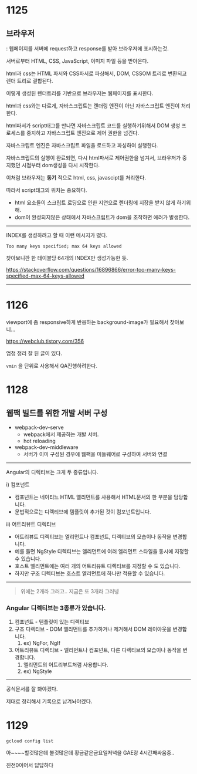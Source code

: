 # 1125



## 브라우저

: 웹페이지를 서버에 request하고 response를 받아 브라우저에 표시하는것.

서버로부터 HTML, CSS, JavaScript, 이미지 파일 등을 받아온다.

html과 css는 HTML 파서와 CSS파서로 파싱해서, DOM, CSSOM 트리로 변환되고 렌더 트리로 결합된다.

이렇게 생성된 렌더트리를 기반으로 브라우저는 웹페이지를 표시한다.



html과 css와는 다르게, 자바스크립트는 렌더링 엔진이 아닌 자바스크립트 엔진이 처리한다.

html파서가 script태그를 만나면 자바스크립트 코드를 실행하기위해서 DOM 생성 프로세스를 중지하고 자바스크립트 엔진으로 제어 권한을 넘긴다.

자바스크립트 엔진은 자바스크립트 파일을 로드하고 파싱하여 실행한다.

자바스크립트의 실행이 완료되면, 다시 html파서로 제어권한을 넘겨서, 브라우저가 중지했던 시점부터 dom생성을 다시 시작한다.

이처럼 브라우저는 **동기** 적으로 html, css, javascipt를 처리한다.

따라서 script태그의 위치는 중요하다.

- html 요소들이 스크립트 로딩으로 인한 지연으로 렌더링에 지장을 받지 않게 하기위해.
- dom이 완성되지않은 상태에서 자바스크립트가 dom을 조작하면 에러가 발생한다.



---

INDEX를 생성하려고 할 때 이런 메시지가 떴다.

```
Too many keys specified; max 64 keys allowed
```

찾아보니깐 한 테이블당 64개의 INDEX만 생성가능한 듯.

https://stackoverflow.com/questions/16896866/error-too-many-keys-specified-max-64-keys-allowed



---

# 1126

viewport에 좀 responsive하게 반응하는 background-image가 필요해서 찾아보니...

https://webclub.tistory.com/356

엄청 정리 잘 된 글이 있다.

`vmin` 을 단위로 사용해서 QA진행하려한다.



# 1128

## 웹팩 빌드를 위한 개발 서버 구성

- webpack-dev-serve
  - webpack에서 제공하는 개발 서버.
  - hot reloading
- webpack-dev-middleware
  - 서버가 이미 구성된 경우에 웹팩을 미들웨어로 구성하여 서버와 연결



---

Angular의 디렉티브는 크게 두 종류입니다.

i) 컴포넌트

- 컴포넌트는 네이티느 HTML 엘리먼트를 사용해서 HTML문서의 한 부분을 담당합니다.
- 문법적으로는 디렉티브에 템플릿이 추가된 것이 컴포넌트입니다.

ii) 어트리뷰트 디렉티브

- 어트리뷰트 디렉티브는 엘리먼트나 컴포넌트, 디렉티브의 모습이나 동작을 변경합니다.
- 예를 들면 NgStyle 디렉티브는 엘리먼트에 여러 엘리먼트 스타일을 동시에 지정할 수 있습니다.
- 호스트 엘리먼트에는 여러 개의 어트리뷰트 디렉티브를 지정할 수 도 있습니다.
- 하지만 구조 디렉티브는 호스트 엘리먼트에 하나만 적용할 수 있습니다.



---

>  위에는 2개라 그러고.. 지금은 또 3개라 그러넹



### Angular 디렉티브는 3종류가 있습니다.

1. 컴포넌트 - 템플릿이 있는 디렉티브
2. 구조 디렉티브 - DOM 엘리먼트를 추가하거나 제거해서 DOM 레이아웃을 변경합니다.
   1. ex) NgFor, NgIf
3. 어트리뷰트 디렉티브 - 엘리먼트나 컴포넌트, 다른 디렉티브의 모습이나 동작을 변경합니다.
   1. 엘리먼트의 어트리뷰트처럼 사용합니다.
   2. ex) NgStyle





---

공식문서를 잘 봐야겠다.

제대로 정리해서 기록으로 남겨놔야겠다.



# 1129

```
gcloud config list
```



아~~~~할것많은데 볼것많은데 황금같은금요일저녁을 GAE랑 4시간째싸움중..

진전0이어서 답답하다